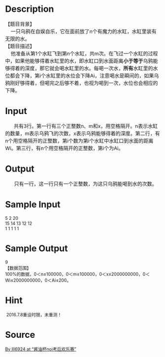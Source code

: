 
# Description

<div class="content"><div><span style="font-size: medium">【题目背景】</span></div>
<div><span style="font-size: medium">    一只乌鸦在自娱自乐，它在面前放了n个有魔力的水缸，水缸里装有无限的水。</span></div>
<div><span style="font-size: medium">【题目描述】</span></div>
<div><span style="font-size: medium">    他准备从第1个水缸飞到第n个水缸，共m次。在飞过一个水缸的过程中，如果他能够得着水缸里的水，即水缸口到水面距离<b>小于等于</b>乌鸦能够得着的深度，那它就会喝水缸里的水。每喝一次水，<b>所有</b>水缸里的水位都会下降，第i个水缸里的水位会下降Ai，注意喝水是瞬间的，如果乌鸦刚好够得着，但喝完之后够不着，也视为喝到一次，水位也会相应的下降。</span></div></div>

# Input

<div class="content"><div style="text-indent: 21pt"><span style="font-size: medium">共有3行。第一行有三个正整数n、m和x，用空格隔开。n表示水缸的数量，m表示乌鸦飞的次数，x表示乌鸦能够得着的深度。第二行，有n个用空格隔开的正整数，第i个数为第i个水缸中水缸口到水面的距离Wi。第三行，有n个用空格隔开的正整数，第i个为Ai。</span></div></div>

# Output

<div class="content"><div style="text-indent: 21.75pt"><span style="font-size: medium">只有一行，这一行只有一个正整数，为这只乌鸦能喝到水的次数。</span></div></div>

# Sample Input

<div class="content"><span class="sampledata">5 2 20<br/>
15 14 13 12 12<br/>
1 1 1 1 1<br/>
</span></div>

# Sample Output

<div class="content"><span class="sampledata">9<br/>
【数据范围】<br/>
100%的数据，0＜n≤100000，0＜m≤100000，0＜x≤2000000000，0＜Wi≤2000000000，0＜Ai≤200。<br/>
</span></div>

# Hint

<div class="content"><p></p><p> 2016.7.8重设时限，未重测！</p><p></p></div>

# Source

<div class="content"><p><a href="problemset.php?search=By lll6924 at “酱油杯noi考后欢乐赛”">By lll6924 at “酱油杯noi考后欢乐赛”</a></p></div>

